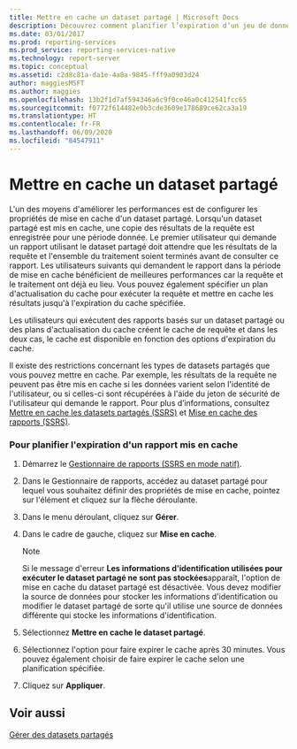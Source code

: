 ```yaml
---
title: Mettre en cache un dataset partagé | Microsoft Docs
description: Découvrez comment planifier l’expiration d’un jeu de données partagé mis en cache dans le Gestionnaire de rapports. La mise en cache des jeux de données partagés améliore les performances.
ms.date: 03/01/2017
ms.prod: reporting-services
ms.prod_service: reporting-services-native
ms.technology: report-server
ms.topic: conceptual
ms.assetid: c2d8c81a-da1e-4a8a-9845-fff9a0903d24
author: maggiesMSFT
ms.author: maggies
ms.openlocfilehash: 13b2f1d7af594346a6c9f0ce46a0c412541fcc65
ms.sourcegitcommit: f0772f614482e0b3cde3609e178689ce62ca3a19
ms.translationtype: HT
ms.contentlocale: fr-FR
ms.lasthandoff: 06/09/2020
ms.locfileid: "84547911"
---
```

# <a name="cache-a-shared-dataset"></a>Mettre en cache un dataset partagé
  L'un des moyens d'améliorer les performances est de configurer les propriétés de mise en cache d'un dataset partagé. Lorsqu'un dataset partagé est mis en cache, une copie des résultats de la requête est enregistrée pour une période donnée. Le premier utilisateur qui demande un rapport utilisant le dataset partagé doit attendre que les résultats de la requête et l'ensemble du traitement soient terminés avant de consulter ce rapport. Les utilisateurs suivants qui demandent le rapport dans la période de mise en cache bénéficient de meilleures performances car la requête et le traitement ont déjà eu lieu. Vous pouvez également spécifier un plan d'actualisation du cache pour exécuter la requête et mettre en cache les résultats jusqu'à l'expiration du cache spécifiée.  
  
 Les utilisateurs qui exécutent des rapports basés sur un dataset partagé ou des plans d'actualisation du cache créent le cache de requête et dans les deux cas, le cache est disponible en fonction des options d'expiration du cache.  
  
 Il existe des restrictions concernant les types de datasets partagés que vous pouvez mettre en cache. Par exemple, les résultats de la requête ne peuvent pas être mis en cache si les données varient selon l'identité de l'utilisateur, ou si celles-ci sont récupérées à l'aide du jeton de sécurité de l'utilisateur qui demande le rapport. Pour plus d’informations, consultez [Mettre en cache les datasets partagés &#40;SSRS&#41;](../../reporting-services/report-server/cache-shared-datasets-ssrs.md) et [Mise en cache des rapports &#40;SSRS&#41;](../../reporting-services/report-server/caching-reports-ssrs.md).  
  
### <a name="to-schedule-the-expiration-of-a-cached-report"></a>Pour planifier l'expiration d'un rapport mis en cache  
  
1.  Démarrez le [Gestionnaire de rapports &#40;SSRS en mode natif&#41;](https://msdn.microsoft.com/library/80949f9d-58f5-48e3-9342-9e9bf4e57896).  
  
2.  Dans le Gestionnaire de rapports, accédez au dataset partagé pour lequel vous souhaitez définir des propriétés de mise en cache, pointez sur l'élément et cliquez sur la flèche déroulante.  
  
3.  Dans le menu déroulant, cliquez sur **Gérer**.  
  
4.  Dans le cadre de gauche, cliquez sur **Mise en cache**.  
  
    > [!NOTE]  
    >  Si le message d'erreur **Les informations d'identification utilisées pour exécuter le dataset partagé ne sont pas stockées**apparaît, l'option de mise en cache du dataset partagé est désactivée. Vous devez modifier la source de données pour stocker les informations d'identification ou modifier le dataset partagé de sorte qu'il utilise une source de données différente qui stocke les informations d'identification.  
  
5.  Sélectionnez **Mettre en cache le dataset partagé**.  
  
6.  Sélectionnez l'option pour faire expirer le cache après 30 minutes. Vous pouvez également choisir de faire expirer le cache selon une planification spécifiée.  
  
7.  Cliquez sur **Appliquer**.  
  
## <a name="see-also"></a>Voir aussi  
 [Gérer des datasets partagés](../../reporting-services/report-data/manage-shared-datasets.md)  
  
  
